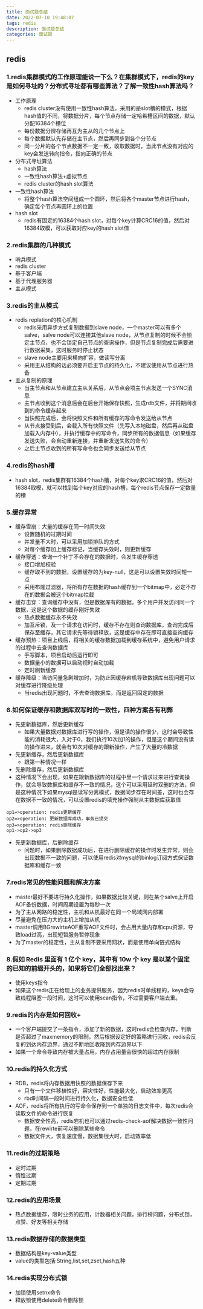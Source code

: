 ```yaml
---
title: 面试题总结
date: 2022-07-10 19:48:07
tags: redis
description: 面试题总结
categories: 面试题
---
```



## redis
### 1.redis集群模式的工作原理能说一下么？在集群模式下，redis的key是如何寻址的？分布式寻址都有哪些算法？了解一致性hash算法吗？
 - 工作原理
   - redis cluster没有使用一致性hash算法，采用的是slot槽的模式，根据hash值的不同，将数据分片，每个节点存储一定哈希槽区间的数据，默认分配16384个槽位
   - 每份数据分辨存储再互为主从的几个节点上
   - 每个数据默认先存储在主节点，然后再同步到各个分节点
   - 同一分片的各个节点数据不一定一致，收取数据时，当此节点没有对应的key会发送转向指令，指向正确的节点
 - 分布式寻址算法
   - hash算法
   - 一致性hash算法+虚拟节点
   - redis cluster的hash slot算法
 - 一致性hash算法
   - 将整个hash算法空间组成一个圆环，然后将各个master节点进行hash，确定每个节点再圆环上的位置
 - hash slot
   - redis有固定的16384个hash slot，对每个key计算CRC16的值，然后对16384取模，可以获取对应key的hash slot值

### 2.redis集群的几种模式
 - 哨兵模式
 - redis cluster
 - 基于客户端
 - 基于代理服务器
 - 主从模式
### 3.redis的主从模式
 - redis replation的核心机制
   - redis采用异步方式复制数据到slave node，一个master可以有多个salve，salve node可以连接其他slave node，从节点复制的时候不会锁定主节点，也不会锁定自己节点的查询操作，但是节点复制完成后需要进行数据采集，这时服务时停止状态
   - slave node主要用来横向扩容，做读写分离
   - 采用主从结构的话必须要开启主节点的持久化，不建议使用从节点进行热备
 - 主从复制的原理
   - 当主节点和从节点建立主从关系后，从节点会项主节点发送一个SYNC消息
   - 主节点收到这个消息后会在后台开始保存快照，生成rdb文件，并将期间收到的命令缓存起来
   - 当快照完成后，会将快照文件和所有缓存的写命令发送给从节点
   - 从节点接受到后，会载入所有快照文件（先写入本地磁盘，然后再从磁盘加载入内存中），并执行缓存中的写命令，同步所有的数据信息（如果缓存发送失败，会自动重新连接，并重新发送失败的命令）
   - 之后主节点收到的所有写命令也会同步发送给从节点

### 4.redis的hash槽
 - hash slot，redis集群有16384个hash槽，对每个key求CRC16的值，然后对16384取模，就可以找到每个key对应的hash槽，每个redis节点保存一定数量的槽

### 5.缓存异常
 - 缓存雪崩：大量的缓存在同一时间失效
   - 设置随机的过期时间
   - 并发量不大时，可以采用加锁排队的方式
   - 对每个缓存加上缓存标记，当缓存失效时，则更新缓存
 - 缓存穿透：查询一个补丁不会存在的数据时，会发生缓存穿透
   - 接口增加校验
   - 缓存取不到的数据，设置缓存的为key-null，这是可以设置失效时间短一点
   - 采用布隆过滤器，将所有存在数据的hash缓存到一个bitmap中，必定不存在的数据会被这个bitmap拦截
 - 缓存击穿：查询缓存中没有，但是数据库有的数据，多个用户并发访问同一个数据，这是这个数据的缓存刚好失效
   - 热点数据缓存永不失效
   - 加互斥锁，及一个请求在访问时，缓存不存在则查询数据库，查询完成后保存至缓存，其它请求先等待锁释放，这是缓存中存在即可直接查询缓存
 - 缓存预热：项目上线后，将相关的缓存数据加载到缓存系统中，避免用户请求的过程中去查询数据库
    - 手写脚本，项目启动后运行即可
    - 数据量小的数据可以启动视时自动加载
    - 定时刷新缓存
 - 缓存降级：当访问量急剧增加时，为防止因缓存宕机导致数据库出现问题可以对缓存进行降级处理
    - 当redis出现问题时，不去查询数据库，而是返回固定的数据

### 6.如何保证缓存和数据库双写时的一致性，四种方案各有利弊
  - 先更新数据库，然后更新缓存
    - 如果大量数据对数据库进行写的操作，但是读的操作很少，这时会导致性能的消耗很大，入对于0，我们执行10次加1的操作，但是这个期间没有读的操作进来，就会有10次对缓存的跟新操作，产生了大量的冷数据
  - 先更新缓存，然后更新数据库
    - 跟第一种情况一样
  - 先删除缓存，然后更新数据库
   - 这种情况下会出现，如果在跟新数据库的过程中里一个请求过来进行查询操作，就会导致数据库和缓存不一致的情况，这个可以采用延时双删的方法，但是这种情况下如果mysql是读写分离模式，数据同步存在时间差，这时也会存在数据不一致的情况，可以设置redis的填充操作强制从主数据库获取值
  ```flow
  op1=>operation: redis更新缓存
  op2=>operation: 更新数据库成功，事务已提交
  op3=>operation: redis删除缓存
  op1->op2->op3
  ```
  - 先更新数据库，后删除缓存
    - 问题时，如果删除数据成功后，在进行删除缓存的操作时发生异常，则会出现数据不一致的问题，可以使用redis对mysql的binlog订阅方式保证数据库和缓存一致

### 7.redis常见的性能问题和解决方案
  - master最好不要进行持久化操作，如果数据比较关键，则在某个salve上开启AOF备份数据，时间周期设置为每秒一次
  - 为了主从网路的稳定性，主机和从机最好在同一个局域网内部署
  - 尽量避免在压力大的主机上增加从机
  - master调用BGrewirteAOF重写AOF文件时，会占用大量内存和cpu资源，导致load过高，出现短暂服务暂停现象
  - 为了master的稳定性，主从复制不要采用网状，而是使用单向链式结构

### 8.假如 Redis 里面有 1 亿个 key，其中有 10w 个 key 是以某个固定 的已知的前缀开头的，如果将它们全部找出来？
  - 使用keys指令
  - 如果这个redis正在给现上的业务提供服务，因为redis时单线程的，keys会导致线程阻塞一段时间，这时可以使用scan指令，不过需要客户端去重。

### 9.redis的内存是如何回收+

  - 一个客户端提交了一条指令，添加了新的数据，这时redis会检查内存，判断是否超过了maxmemory的限制，然后根据设定好的策略进行回收，redis会反复的到达内存边界，通过不断地回收降到内存边界以下
  - 如果一个命令导致内存被大量占用，内存占用量会很快的超过内存限制

### 10.redis的持久化方式
  - RDB，redis将内存数据用快照的数据保存下来
    - 只有一个文件移植性好，容灾性好，性能最大化，启动效率更高
    - rbd时间隔一段时间进行持久化，数据安全性低
  - AOF，redis将所有执行的写命令保存到一个单独的日志文件中，每次redis会读取文件的命令进行恢复
    - 数据安全性高，redis宕机也可以通过redis-check-aof解决数据一致性问题，在rewirte前可以删除某些命令
    - 数据文件大，恢复速度慢，数据集很大时，启动效率低

### 11.redis的过期策略
  - 定时过期
  - 惰性过期
  - 定期过期

### 12.redis的应用场景
 - 热点数据缓存，限时业务的应用，计数器相关问题，排行榜问题，分布式锁，点赞、好友等相关存储

### 13.redis数据存储的数据类型
 - 数据结构是key-value类型
 - value的类型包括:String,list,set,zset,hash五种

### 14.redis实现分布式锁
 - 加锁使用setnx命令
 - 释放锁使用delete命令删除锁